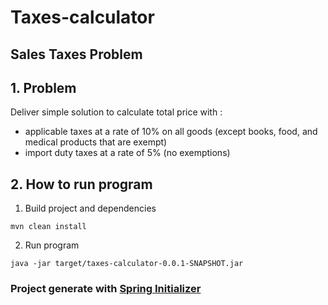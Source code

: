 # Taxes-calculator

## Sales Taxes Problem

## 1. Problem
Deliver simple solution to calculate total price with :
- applicable taxes at a rate of 10% on all goods (except books, food, and medical products that are exempt)
- import duty taxes at a rate of 5% (no exemptions)

## 2. How to run program
1. Build project and dependencies
```
mvn clean install
```
2. Run program
```
java -jar target/taxes-calculator-0.0.1-SNAPSHOT.jar
```


### Project generate with [Spring Initializer](https://start.spring.io/)